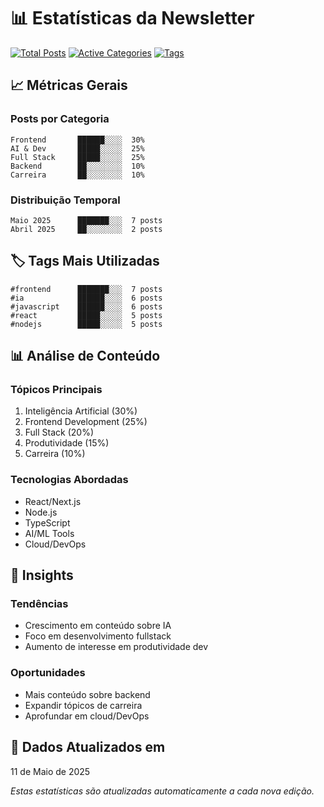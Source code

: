 # 📊 Estatísticas da Newsletter

[![Total Posts](https://img.shields.io/badge/total_posts-9-blue.svg)](#)
[![Active Categories](https://img.shields.io/badge/categorias_ativas-4-green.svg)](#)
[![Tags](https://img.shields.io/badge/tags-20+-orange.svg)](#)

## 📈 Métricas Gerais

### Posts por Categoria
```
Frontend       ██████░░░░  30%
AI & Dev       █████░░░░░  25%
Full Stack     █████░░░░░  25%
Backend        ██░░░░░░░░  10%
Carreira       ██░░░░░░░░  10%
```

### Distribuição Temporal
```
Maio 2025      ███████░░░  7 posts
Abril 2025     ██░░░░░░░░  2 posts
```

## 🏷️ Tags Mais Utilizadas
```
#frontend      ███████░░░  7 posts
#ia            ██████░░░░  6 posts
#javascript    ██████░░░░  6 posts
#react         █████░░░░░  5 posts
#nodejs        █████░░░░░  5 posts
```

## 📊 Análise de Conteúdo

### Tópicos Principais
1. Inteligência Artificial (30%)
2. Frontend Development (25%)
3. Full Stack (20%)
4. Produtividade (15%)
5. Carreira (10%)

### Tecnologias Abordadas
- React/Next.js
- Node.js
- TypeScript
- AI/ML Tools
- Cloud/DevOps

## 🎯 Insights

### Tendências
- Crescimento em conteúdo sobre IA
- Foco em desenvolvimento fullstack
- Aumento de interesse em produtividade dev

### Oportunidades
- Mais conteúdo sobre backend
- Expandir tópicos de carreira
- Aprofundar em cloud/DevOps

## 📅 Dados Atualizados em
11 de Maio de 2025

_Estas estatísticas são atualizadas automaticamente a cada nova edição._
